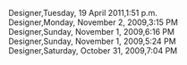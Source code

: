 ﻿Designer,Tuesday, 19 April 2011,1:51 p.m.  Designer,Monday, November 2, 2009,3:15 PM  Designer,Sunday, November 1, 2009,6:16 PM  Designer,Sunday, November 1, 2009,5:24 PM  Designer,Saturday, October 31, 2009,7:04 PM